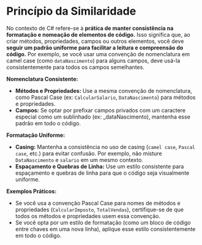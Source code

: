 # Princípio da Similaridade
No contexto de C# refere-se à **prática de manter consistência na formatação e nomeação de elementos de código.** Isso significa que, ao criar métodos, propriedades, campos ou outros elementos, você deve **seguir um padrão uniforme para facilitar a leitura e compreensão do código.** Por exemplo, se você usar uma convenção de nomenclatura em camel case (como `dataNascimento`) para alguns campos, deve usá-la consistentemente para todos os campos semelhantes.

**Nomenclatura Consistente:**
- **Métodos e Propriedades:** Use a mesma convenção de nomenclatura, como Pascal Case (ex: `CalcularSalario`, `DataNascimento`) para métodos e propriedades.
- **Campos:** Se optar por prefixar campos privados com um caractere especial como um sublinhado (ex: _dataNascimento), mantenha esse padrão em todo o código.

**Formatação Uniforme:**
- **Casing:** Mantenha a consistência no uso de casing (`camel case`, `Pascal case`, etc.) para evitar confusão. Por exemplo, não misture `DataNascimento` e `salario` em um mesmo contexto.
- **Espaçamento e Quebras de Linha:** Use um estilo consistente para espaçamento e quebras de linha para que o código seja visualmente uniforme.

**Exemplos Práticos:**
- Se você usa a convenção Pascal Case para nomes de métodos e propriedades (`CalcularImposto`, `TotalVendas`), certifique-se de que todos os métodos e propriedades usem essa convenção.
- Se você opta por um estilo de formatação (como um bloco de código entre chaves em uma nova linha), aplique esse estilo consistentemente em todo o código.
